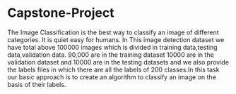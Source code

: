# Capstone-Project
The Image Classification is the best way to classify an image of different categories. It is quiet easy for humans. In This image detection dataset we have total above 100000 images which is divided in training data,testing data,validation data. 90,000 are in the training dataset 10000 are in the validation dataset and 10000 are in the testing datasets and we also provide the labels files in which there are all the labels of 200 classes.In this task our basic approach is to create an algorithm to classify an image on the basis of their labels.
